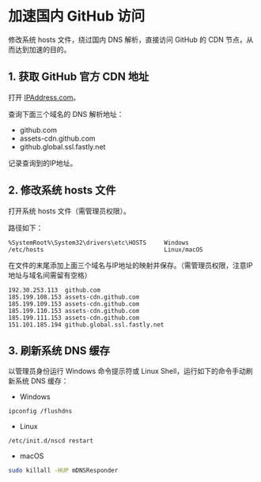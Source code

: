 # 加速国内 GitHub 访问

修改系统 hosts 文件，绕过国内 DNS 解析，直接访问 GitHub 的 CDN 节点，从而达到加速的目的。

## 1. 获取 GitHub 官方 CDN 地址

打开 [IPAddress.com](https://www.ipaddress.com/)。

查询下面三个域名的 DNS 解析地址：

 * github.com
 * assets-cdn.github.com
 * github.global.ssl.fastly.net

记录查询到的IP地址。

## 2. 修改系统 hosts 文件

打开系统 hosts 文件（需管理员权限）。

路径如下：

```
%SystemRoot%\System32\drivers\etc\HOSTS     Windows
/etc/hosts                                  Linux/macOS
```

在文件的末尾添加上面三个域名与IP地址的映射并保存。（需管理员权限，注意IP地址与域名间需留有空格）

```
192.30.253.113	github.com
185.199.108.153	assets-cdn.github.com
185.199.109.153	assets-cdn.github.com
185.199.110.153	assets-cdn.github.com
185.199.111.153	assets-cdn.github.com
151.101.185.194	github.global.ssl.fastly.net
```

## 3. 刷新系统 DNS 缓存

以管理员身份运行 Windows 命令提示符或 Linux Shell，运行如下的命令手动刷新系统 DNS 缓存：

 * Windows
```bash
ipconfig /flushdns
```

 * Linux
```bash
/etc/init.d/nscd restart
```

 * macOS
```bash
sudo killall -HUP mDNSResponder
```

